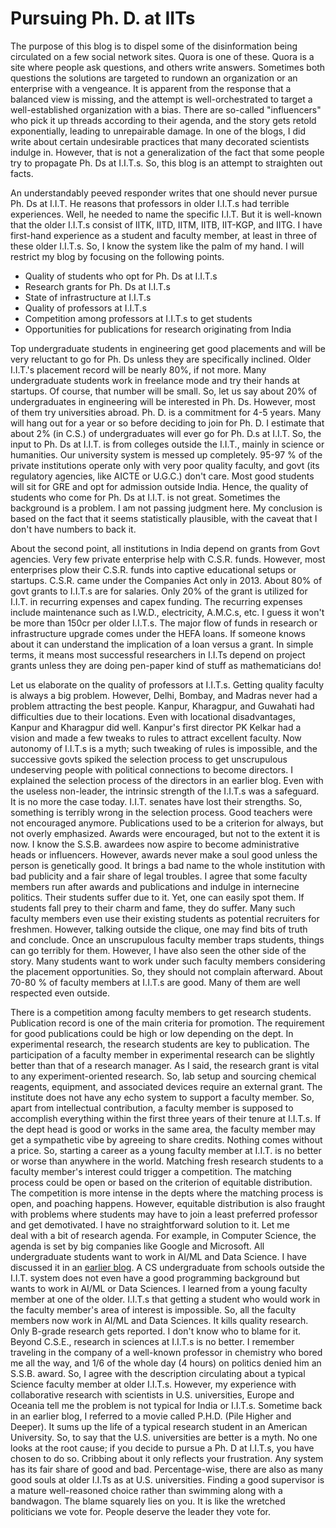 # Pursuing Ph. D. at IITs

The purpose of this blog is to dispel some of the disinformation being circulated on a few social network sites. Quora is one of these.
Quora is a site where people ask questions, and others write answers. Sometimes both questions the solutions are targeted to rundown an organization
or an enterprise with a vengeance. It is apparent from the response that a balanced view is missing, and the attempt is well-orchestrated 
to target a well-established organization with a bias. There are so-called "influencers" who pick it up threads according to their agenda, and the story 
gets retold exponentially, leading to unrepairable damage. In one of the blogs, I did write about certain undesirable practices that
many decorated scientists indulge in. However, that is not a generalization of the fact that some people try to propagate Ph. Ds at I.I.T.s.
So, this blog is an attempt to straighten out facts. 

An understandably peeved responder writes that one should never pursue Ph. Ds at I.I.T. He reasons that professors in older I.I.T.s had terrible 
experiences. Well, he needed to name the specific I.I.T. But it is well-known that the older I.I.T.s consist of IITK, IITD, IITM, IITB, IIT-KGP, and 
IITG. I have first-hand experience as a student and faculty member, at least in three of these older I.I.T.s. So, I know the system like the palm of my 
hand. I will restrict my blog by focusing on the following points.

- Quality of students who opt for Ph. Ds at I.I.T.s
- Research grants for Ph. Ds at I.I.T.s 
- State of infrastructure at I.I.T.s
- Quality of professors at I.I.T.s
- Competition among professors at I.I.T.s to get students
- Opportunities for publications for research originating from India

Top undergraduate students in engineering get good placements and will be very reluctant to go for Ph. Ds unless they are specifically inclined. 
Older I.I.T.'s placement record will be nearly 80%, if not more. Many undergraduate students work in freelance mode and try their 
hands at startups. Of course, that number will be small. So, let us say about 20% of undergraduates in engineering will be interested in
Ph. Ds. However, most of them try universities abroad. Ph. D. is a commitment for 4-5 years. Many will hang out for a year or so before deciding to join 
for Ph. D. I estimate that about 2% (in C.S.) of undergraduates will ever go for Ph. D.s at I.I.T. So, 
the input to Ph. Ds at I.I.T. is from colleges outside the I.I.T., mainly in science or humanities. Our university
system is messed up completely. 95-97 % of the private institutions operate only with very poor quality faculty, and govt (its regulatory
agencies, like AICTE or U.G.C.) don't care. Most good students will sit for GRE and opt for admission outside India. Hence, the quality
of students who come for Ph. Ds at I.I.T. is not great. Sometimes the background is a problem. I am not passing judgment here. My conclusion
is based on the fact that it seems statistically plausible, with the caveat that I don't have numbers to back it.

About the second point, all institutions in India depend on grants from Govt agencies. Very few private enterprise help with C.S.R. funds. However, 
most enterprises plow their C.S.R. funds into captive educational setups or startups. C.S.R. came under the Companies Act only in 2013. About 80% of govt
grants to I.I.T.s are for salaries. Only 20% of the grant is utilized for I.I.T. in recurring expenses and capex funding. The recurring expenses
include maintenance such as I.W.D., electricity, A.M.C.s, etc. I guess it won't be more than 150cr per older I.I.T.s. The major flow of funds in research
or infrastructure upgrade comes under the HEFA loans. If someone knows about it can understand the implication of a loan versus a grant. In simple 
terms, it means most successful researchers in I.I.Ts depend on project grants unless they are doing pen-paper kind of stuff as mathematicians do!

Let us elaborate on the quality of professors at I.I.T.s. Getting quality faculty is always a big problem. However, Delhi, Bombay, and Madras never
had a problem attracting the best people. Kanpur, Kharagpur, and Guwahati had difficulties due to their locations. Even with locational
disadvantages, Kanpur and Kharagpur did well. Kanpur's first director PK Kelkar had a vision and made a few tweaks to rules to attract excellent faculty. 
Now autonomy of I.I.T.s is a myth; such tweaking of rules is impossible, and the successive govts spiked the selection process to get unscrupulous 
undeserving people with political connections 
to become directors. I explained the selection process of the directors in an earlier blog. Even with the useless non-leader, the intrinsic
strength of the I.I.T.s was a safeguard. It is no more the case today. I.I.T. senates have lost their strengths. So, something is terribly wrong
in the selection process. Good teachers were not encouraged anymore. Publications used to be a criterion for always, but not overly emphasized. Awards
were encouraged, but not to the extent it is now. I know the S.S.B. awardees now aspire to become administrative heads or influencers. However,
awards never make a soul good unless the person is genetically good. It brings a bad name to the whole institution with bad 
publicity and a fair share of legal troubles. I agree that some faculty members run after awards and publications and indulge in
internecine politics. Their students suffer due to it. Yet, one can easily spot them. If students fall prey to their charm and fame,
they do suffer. Many such faculty members even use their existing students as potential recruiters for freshmen. However, talking outside the clique, one 
may find bits of truth and conclude. Once an unscrupulous faculty member traps students, things can go terribly for them. However, I have also seen the 
other side of the story. Many students want to work under such faculty members considering the placement opportunities. So, they should not complain 
afterward. About 70-80 % of faculty members at I.I.T.s are good. Many of them are well respected even outside. 

There is a competition among faculty members to get research students. Publication record is one of the main criteria for promotion.
The requirement for good publications could be high or low depending on the dept. In experimental research, the research students are key to publication.
The participation of a faculty member in experimental research can be slightly better than that of a research manager. As I said, the
research grant is vital to any experiment-oriented research. So, lab setup and sourcing chemical reagents, equipment, and associated devices require
an external grant. The institute does not have any echo system to support a faculty member. So, apart from intellectual contribution, a
faculty member is supposed to accomplish everything within the first three years of their tenure at I.I.T.s. If the dept head is good or works in the same
area, the faculty member may get a sympathetic vibe by agreeing to share credits. Nothing comes without a price. So, starting a career as 
a young faculty member at I.I.T. is no better or worse than anywhere in the world. Matching fresh research students to a faculty member's interest could trigger a competition. The matching process could be open or based on the criterion of equitable distribution. The competition is more intense in the
depts where the matching process is open, and poaching happens. However, equitable distribution is also fraught with
problems where students may have to join a least preferred professor and get demotivated. I have no straightforward solution to it. Let me  
deal with a bit of research agenda. For example, in Computer Science, the agenda is set by big companies like Google and Microsoft. All undergraduate students
want to work in AI/ML and Data Science. I have discussed it in an [earlier blog](../AI-ML-DataScience.md). A CS undergraduate from schools outside the I.I.T. system
does not even have a good programming background but wants to work in AI/ML or Data  Sciences. I learned from a young faculty member at one of the older.
I.I.T.s that getting a student who would work in the faculty member's area of interest is impossible. So, all the faculty members now work in AI/ML and
Data Sciences. It kills quality research. Only B-grade research gets reported. I don't know who to blame for it. Beyond C.S.E., research in
sciences at I.I.T.s is no better. I remember traveling in the company of a well-known professor in chemistry who
bored me all the way, and 1/6 of the whole day (4 hours) on politics denied him an S.S.B. award. So, I agree with the description circulating about a typical Science faculty member at older I.I.T.s. However, my experience with collaborative research with scientists in U.S. universities, 
Europe and Oceania tell me the problem is not typical for India or I.I.T.s. Sometime back in an earlier blog, I referred to a movie called 
P.H.D. (Pile Higher and Deeper). It sums up the life of a typical research student in an American University. So, to say that the U.S. universities are
better is a myth. No one looks at the root cause; if you decide to pursue a Ph. D at I.I.T.s, you have chosen to do so. Cribbing about it only
reflects your frustration. Any system has its fair share of good and bad. Percentage-wise, there are also as many good souls at older I.I.Ts as at U.S.
universities. Finding a good supervisor is a mature well-reasoned choice rather than swimming along with a bandwagon. The blame squarely lies on you. It is like the wretched
politicians we vote for. People deserve the leader they vote for.

